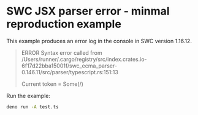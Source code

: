# SWC JSX parser error - minmal reproduction example

This example produces an error log in the console in SWC version 1.16.12.
> ERROR  Syntax error called from /Users/runner/.cargo/registry/src/index.crates.io-6f17d22bba15001f/swc_ecma_parser-0.146.11/src/parser/typescript.rs:151:13
>
> Current token = Some(/)

Run the example: 
```bash
deno run -A test.ts
```

